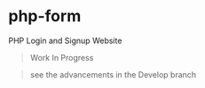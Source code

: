 # php-form

PHP Login and Signup Website

> Work In Progress

> see the advancements in the Develop branch